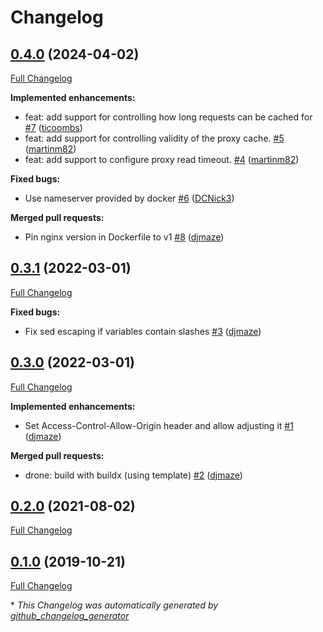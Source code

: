 # Changelog

## [0.4.0](https://github.com/djmaze/docker-caching-proxy/tree/0.4.0) (2024-04-02)

[Full Changelog](https://github.com/djmaze/docker-caching-proxy/compare/0.3.1...0.4.0)

**Implemented enhancements:**

- feat: add support for controlling how long requests can be cached for [\#7](https://github.com/djmaze/docker-caching-proxy/pull/7) ([ticoombs](https://github.com/ticoombs))
- feat: add support for controlling validity of the proxy cache. [\#5](https://github.com/djmaze/docker-caching-proxy/pull/5) ([martinm82](https://github.com/martinm82))
- feat: add support to configure proxy read timeout. [\#4](https://github.com/djmaze/docker-caching-proxy/pull/4) ([martinm82](https://github.com/martinm82))

**Fixed bugs:**

- Use nameserver provided by docker [\#6](https://github.com/djmaze/docker-caching-proxy/pull/6) ([DCNick3](https://github.com/DCNick3))

**Merged pull requests:**

- Pin nginx version in Dockerfile to v1 [\#8](https://github.com/djmaze/docker-caching-proxy/pull/8) ([djmaze](https://github.com/djmaze))

## [0.3.1](https://github.com/djmaze/docker-caching-proxy/tree/0.3.1) (2022-03-01)

[Full Changelog](https://github.com/djmaze/docker-caching-proxy/compare/0.3.0...0.3.1)

**Fixed bugs:**

- Fix sed escaping if variables contain slashes [\#3](https://github.com/djmaze/docker-caching-proxy/pull/3) ([djmaze](https://github.com/djmaze))

## [0.3.0](https://github.com/djmaze/docker-caching-proxy/tree/0.3.0) (2022-03-01)

[Full Changelog](https://github.com/djmaze/docker-caching-proxy/compare/0.2.0...0.3.0)

**Implemented enhancements:**

- Set Access-Control-Allow-Origin header and allow adjusting it [\#1](https://github.com/djmaze/docker-caching-proxy/pull/1) ([djmaze](https://github.com/djmaze))

**Merged pull requests:**

- drone: build with buildx \(using template\) [\#2](https://github.com/djmaze/docker-caching-proxy/pull/2) ([djmaze](https://github.com/djmaze))

## [0.2.0](https://github.com/djmaze/docker-caching-proxy/tree/0.2.0) (2021-08-02)

[Full Changelog](https://github.com/djmaze/docker-caching-proxy/compare/0.1.0...0.2.0)

## [0.1.0](https://github.com/djmaze/docker-caching-proxy/tree/0.1.0) (2019-10-21)

[Full Changelog](https://github.com/djmaze/docker-caching-proxy/compare/e8f4df7227d5bea2f25bb80c7bc32e6971c68277...0.1.0)



\* *This Changelog was automatically generated by [github_changelog_generator](https://github.com/github-changelog-generator/github-changelog-generator)*
